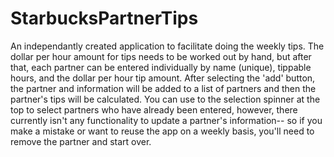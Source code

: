 # StarbucksPartnerTips
An independantly created application to facilitate doing the weekly tips. 
The dollar per hour amount for tips needs to be worked out by hand, but after that, each partner can be entered individually 
by name (unique), tippable hours, and the dollar per hour tip amount. After selecting the 'add' button, the partner and 
information will be added to a list of partners and then the partner's tips will be calculated. You can use to the selection 
spinner at the top to select partners who have already been entered, however, there currently isn't any functionality to 
update a partner's information-- so if you make a mistake or want to reuse the app on a weekly basis, you'll need to remove the 
partner and start over.

